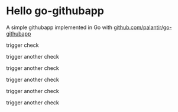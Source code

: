 # Hello go-githubapp

A simple githubapp implemented in Go with [github.com/palantir/go-githubapp](https://github.com/palantir/go-githubapp)

trigger check

trigger another check

trigger another check

trigger another check


trigger another check


trigger another check
